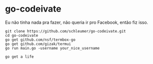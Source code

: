 # go-codeivate
Eu não tinha nada pra fazer, não queria ir pro Facebook, então fiz isso.


```
git clone https://github.com/schleumer/go-codeivate.git
cd go-codeivate
go get github.com/nsf/termbox-go
go get github.com/gizak/termui
go run main.go -username your_nice_username
```

`go get a life`